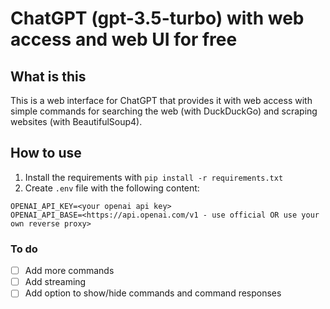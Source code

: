 # ChatGPT (gpt-3.5-turbo) with web access and web UI for free

## What is this
This is a web interface for ChatGPT that provides it with web access with simple commands for searching the web (with DuckDuckGo) and scraping websites (with BeautifulSoup4). 

## How to use
1. Install the requirements with `pip install -r requirements.txt`
2. Create `.env` file with the following content:
```
OPENAI_API_KEY=<your openai api key>
OPENAI_API_BASE=<https://api.openai.com/v1 - use official OR use your own reverse proxy>
```

### To do
- [ ] Add more commands
- [ ] Add streaming 
- [ ] Add option to show/hide commands and command responses